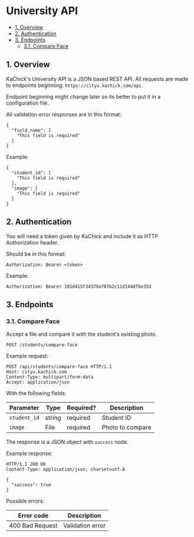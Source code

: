 # University API

- [1. Overview](#1-overview)
- [2. Authentication](#2-authentication)
- [3. Endpoints](#3-endpoints)
  - [3.1. Compare Face](#31-compare-face)

## 1. Overview

KaChick's University API is a JSON based REST API. All requests are made to endpoints beginning: `https://cityu.kachick.com/api`.

Endpoint beginning might change later so its better to put it in a configuration file.

All validation error responses are in this format:
```
{
  "field_name": [
    "This field is required"
  ]
}
```

Example:
```
{
  "student_id": [
    "This field is required"
  ],
  "image": [
    "This field is required"
  ]
}
```

## 2. Authentication

You will need a token given by KaChick and include it as HTTP Authorization header.

Should be in this format:
```
Authorization: Bearer <token>
```

Example:
```
Authorization: Bearer 181d415f34379af07b2c11d144dfbe35d
```

## 3. Endpoints

### 3.1. Compare Face

Accept a file and compare it with the student's existing photo.
```
POST /students/compare-face
```

Example request:
```
POST /api/students/compare-face HTTP/1.1
Host: cityu.kachick.com
Content-Type: multipart/form-data
Accept: application/json
```

With the following fields:

| Parameter     | Type    | Required? | Description                       |
|---------------|---------|-----------|-----------------------------------|
| `student_id`  | string  | required  | Student ID                        |
| `image`       | File    | required  | Photo to compare                  |

The response is a JSON object with `success` node.

Example response:
```
HTTP/1.1 200 OK
Content-Type: application/json; charset=utf-8

{
  "success": true
}
```

Possible errors:

| Error code                | Description       |
|---------------------------|-------------------|
| 400 Bad Request           | Validation error  |